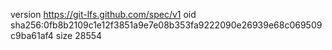 version https://git-lfs.github.com/spec/v1
oid sha256:0fb8b2109c1e12f3851a9e7e08b353fa9222090e26939e68c069509c9ba61af4
size 28554
